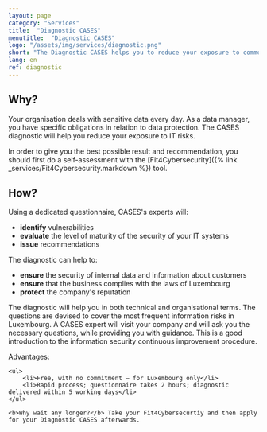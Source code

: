 ```yaml
---
layout: page
category: "Services"
title:  "Diagnostic CASES"
menutitle:  "Diagnostic CASES"
logo: "/assets/img/services/diagnostic.png"
short: "The Diagnostic CASES helps you to reduce your exposure to common IT risks."
lang: en
ref: diagnostic
---
```

## Why?
Your organisation deals with sensitive data every day. As a data manager, you have specific obligations in relation to data protection. The CASES diagnostic will help you reduce your exposure to IT risks.

In order to give you the best possible result and recommendation, you should first do a self-assessment with the [Fit4Cybersecurity]({% link _services/Fit4Cybersecurity.markdown %}) tool.


## How?
Using a dedicated questionnaire, CASES's experts will:

* **identify** vulnerabilities
* **evaluate** the level of maturity of the security of your IT systems
* **issue** recommendations

The diagnostic can help to:

* **ensure** the security of internal data and information about customers
* **ensure** that the business complies with the laws of Luxembourg
* **protect** the company's reputation

The diagnostic will help you in both technical and organisational terms. The questions are devised to cover the most frequent information risks in Luxembourg.
A CASES expert will visit your company and will ask you the necessary questions, while providing you with guidance. This is a good introduction to the information security continuous improvement procedure.


<div class="well well--blue-outline">
    Advantages:

    <ul>
        <li>Free, with no commitment – for Luxembourg only</li>
        <li>Rapid process; questionnaire takes 2 hours; diagnostic delivered within 5 working days</li>
    </ul>

    <b>Why wait any longer?</b> Take your Fit4Cybersecurtiy and then apply for your Diagnostic CASES afterwards.
</div>
